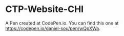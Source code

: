 # CTP-Website-CHI

A Pen created at CodePen.io. You can find this one at https://codepen.io/daniel-sou/pen/wQpXWa.

 
